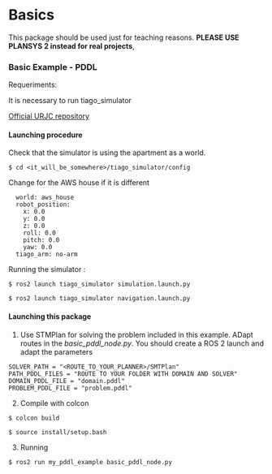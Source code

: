 # Basics


This package should be used just for teaching reasons. **PLEASE USE PLANSYS 2 instead for real projects**,  


### Basic Example - PDDL 

Requeriments:

It is necessary to run tiago_simulator

[Official URJC repository](https://github.com/jmguerreroh/tiago_simulator)


#### Launching procedure

 Check that the simulator is using the apartment as a world. 

``$ cd <it_will_be_somewhere>/tiago_simulator/config``

Change for the AWS house if it is different

```tiago_simulator:
  world: aws_house
  robot_position:
    x: 0.0
    y: 0.0
    z: 0.0
    roll: 0.0
    pitch: 0.0
    yaw: 0.0
  tiago_arm: no-arm
```


Running the simulator :

```
$ ros2 launch tiago_simulator simulation.launch.py

$ ros2 launch tiago_simulator navigation.launch.py
```


#### Launching this package

1. Use STMPlan for solving the problem included in this example. ADapt routes in the *basic_pddl_node.py*. You should create a ROS 2 launch and adapt the parameters

```
SOLVER_PATH = "<ROUTE_TO_YOUR_PLANNER>/SMTPlan"
PATH_PDDL_FILES = "ROUTE TO YOUR FOLDER WITH DOMAIN AND SOLVER"
DOMAIN_PDDL_FILE = "domain.pddl"
PROBLEM_PDDL_FILE = "problem.pddl"
``` 
2. Compile with colcon

```
$ colcon build

$ source install/setup.bash
```


3. Running 

```
$ ros2 run my_pddl_example basic_pddl_node.py
